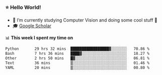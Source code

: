 ### ⭐️ Hello World!

<!--
**hologerry/hologerry** is a ✨ _special_ ✨ repository because its `README.md` (this file) appears on your GitHub profile.

Here are some ideas to get you started:

- 🔭 I’m currently working and studying on Computer Vision
- 🌱 I’m currently learning at Peking University
- 💬 Ask me about 
- 📫 How to reach me: E-mail
- 😄 Pronouns: he/his
- ⚡ Fun fact: Music is the Power
-->


- 🔭 I’m currently studying Computer Vision and doing some cool stuff 🤖
- 🎓 [Google Scholar](https://scholar.google.com/citations?user=3ykqW9wAAAAJ&hl=en)


📊 **This week I spent my time on**

<!--START_SECTION:waka-->

```txt
Python       29 hrs 32 mins  █████████████████▓░░░░░░░   70.86 %
Bash         7 hrs 36 mins   ████▓░░░░░░░░░░░░░░░░░░░░   18.27 %
Other        2 hrs 50 mins   █▓░░░░░░░░░░░░░░░░░░░░░░░   06.81 %
Text         36 mins         ▒░░░░░░░░░░░░░░░░░░░░░░░░   01.46 %
YAML         20 mins         ▒░░░░░░░░░░░░░░░░░░░░░░░░   00.80 %
```

<!--END_SECTION:waka-->

